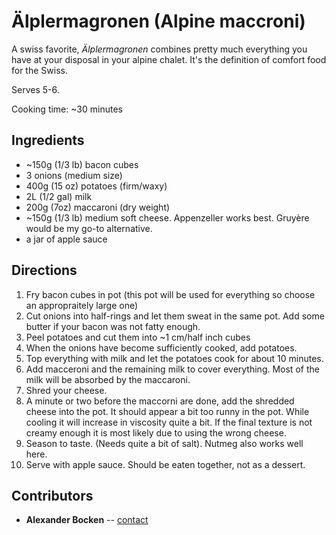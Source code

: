 # Älplermagronen (Alpine maccroni)

A swiss favorite, _Älplermagronen_ combines pretty much everything you have at your disposal in your alpine chalet.
It's the definition of comfort food for the Swiss.

Serves 5-6.

Cooking time: ~30 minutes

## Ingredients

- ~150g (1/3 lb) bacon cubes
- 3 onions (medium size)
- 400g (15 oz) potatoes (firm/waxy)
- 2L (1/2 gal) milk
- 200g (7oz) maccaroni (dry weight)
- ~150g (1/3 lb) medium soft cheese. Appenzeller works best. Gruyère would be my go-to alternative.
- a jar of apple sauce

## Directions

1. Fry bacon cubes in pot (this pot will be used for everything so choose an appropraitely large one)
2. Cut onions into half-rings and let them sweat in the same pot. Add some butter if your bacon was not fatty enough.
3. Peel potatoes and cut them into ~1 cm/half inch cubes
4. When the onions have become sufficiently cooked, add potatoes.
5. Top everything with milk and let the potatoes cook for about 10 minutes.
7. Add macceroni and the remaining milk to cover everything. Most of the milk will be absorbed by the maccaroni.
8. Shred your cheese.
9. A minute or two before the maccorni are done, add the shredded cheese into the pot. It should appear a bit too runny in the pot. While cooling it will increase in viscosity quite a bit. If the final texture is not creamy enough it is most likely due to using the wrong cheese.
10. Season to taste. (Needs quite a bit of salt). Nutmeg also works well here.
11. Serve with apple sauce. Should be eaten together, not as a dessert.

## Contributors

- **Alexander Bocken** -- [contact](mailto:alexander@bocken.org)
